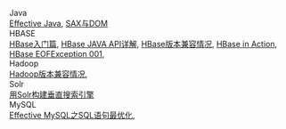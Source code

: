 
Java
<br/>
[Effective Java](https://github.com/darkdown/blog/blob/master/notes/java_N001.md), 
[SAX与DOM](https://github.com/darkdown/blog/blob/master/notes/java_N002.md)
<br/>
HBASE
<br/>
[HBase入门篇](https://github.com/darkdown/blog/blob/master/notes/hbase_N001.md),
[HBase JAVA API详解](https://github.com/darkdown/blog/blob/master/notes/hbase_N002.md),
[HBase版本兼容情况](https://github.com/darkdown/blog/blob/master/notes/hbase_N003.md),
[HBase in Action](https://github.com/darkdown/blog/blob/master/notes/hbase_N004.md),
[HBase EOFException 001](https://github.com/darkdown/blog/blob/master/notes/hbase_E001.md), 
<br/>
Hadoop
<br/>
[Hadoop版本兼容情况](https://github.com/darkdown/blog/blob/master/notes/hadoop_N001.md),
<br/>
Solr
<br/>
[用Solr构建垂直搜索引擎](https://github.com/darkdown/blog/blob/master/notes/solr_N001.md)
<br/>
MySQL
<br/>
[Effective MySQL之SQL语句最优化](https://github.com/darkdown/blog/blob/master/notes/mysql_N001.md), 
<br/>
